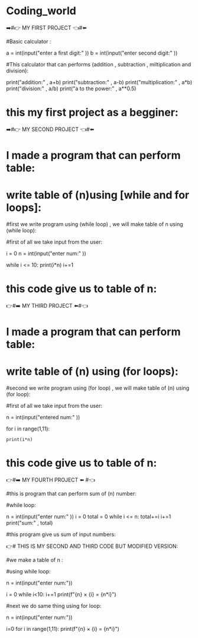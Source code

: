 # Coding_world
➡️#👉 MY FIRST PROJECT 👈#⬅️

#Basic calculator :

a = int(input("enter a first digit:" ))
b = int(input("enter second digit:" ))

#This calculator that can performs (addition , subtraction , miltiplication and division):
    
print("addition:" , a+b)
print("subtraction:" , a-b)
print("multiplication:" , a*b)
print("division:" , a/b)
print("a to the power:" , a**0.5)

# this my first project as a begginer:



➡️#👉 MY SECOND PROJECT 👈#⬅️


# I made a program that can perform table:
# write table of (n)using [while and for loops]:

#first we write program using (while loop) , we will make table of n using (while loop):
    
#first of all we take input from the user:
    
i = 0
n = int(input("enter num:" ))

while i <= 10:
    print(i*n)
    i+=1
    
# this code give us to table of n:




👉#➡️ MY THIRD PROJECT ⬅️#👈



# I made a program that can perform table:
# write table of (n) using (for loops):

#second we write program using (for loop) , we will make table of (n) using (for loop):
    
#first of all we take input from the user:
    
n = int(input("entered num:" ))

for i in range(1,11):
    
    print(i*n)
    
# this code give us to table of n:





👉#➡️ MY FOURTH PROJECT ⬅️ #👈


#this is program that can perform sum of (n) number:
    
#while loop:
    
n = int(input("enter num:" ))
i = 0
total = 0
while i <= n:
     total+=i
     i+=1
print("sum:" , total)

#this program give us sum of input numbers:


👉# THIS IS MY SECOND AND THIRD CODE BUT MODIFIED VERSION:

#we make a table of n :

#using while loop:
    
n = int(input("enter num:"))
    

i = 0
while i<10:
    i+=1
    print(f"{n} × {i} = {n*i}")
    
#next we do same thing using for loop:
 
n = int(input("enter num:"))

i=0
for i in range(1,11):
    print(f"{n} × {i} = {n*i}")
    